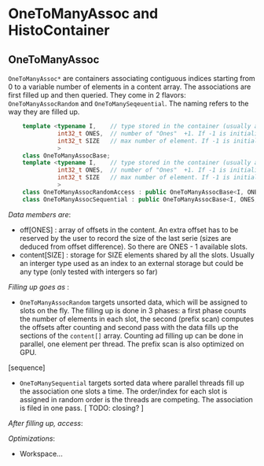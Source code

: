 # OneToManyAssoc and HistoContainer

## OneToManyAssoc

`OneToManyAssoc*` are containers associating contiguous indices starting from 0 to a variable number of elements in a content array. The associations are first filled up and then queried. They come in 2 flavors: `OneToManyAssocRandom` and `OneToManySeqeuential`. The naming refers to the way they are filled up.

```C++
    template <typename I,    // type stored in the container (usually an index in a vector of the input values)
              int32_t ONES,  // number of "Ones"  +1. If -1 is initialized at runtime using external storage
              int32_t SIZE   // max number of element. If -1 is initialized at runtime using external storage
              >
    class OneToManyAssocBase;
    template <typename I,    // type stored in the container (usually an index in a vector of the input values)
              int32_t ONES,  // number of "Ones"  +1. If -1 is initialized at runtime using external storage
              int32_t SIZE   // max number of element. If -1 is initialized at runtime using external storage
              >
    class OneToManyAssocRandomAccess : public OneToManyAssocBase<I, ONES, SIZE> {...};
    class OneToManyAssocSequential : public OneToManyAssocBase<I, ONES, SIZE> {...};
```

_Data members are_:
 - off[ONES] : array of offsets in the content. An extra offset has to be reserved by the user to record the size of the last serie (sizes are deduced from offset difference). So there are ONES - 1 available slots.
 - content[SIZE] : storage for SIZE elements shared by all the slots. Usually an interger type used as an index to an external storage but could be any type (only tested with intergers so far)

_Filling up goes as_ :
 - `OneToManyAssocRandom` targets unsorted data, which will be assigned to slots on the fly. The filling up is done in 3 phases: a first phase counts the number of elements in each slot, the second (prefix scan) computes the offsets after counting and second pass with the data fills up the sections of the `content[]` array. Counting ad filling up can be done in parallel, one element per thread. The prefix scan is also optimized on GPU.

 [sequence]

 - `OneToManySequential` targets sorted data where parallel threads fill up the association one slots a time. The order/index for each slot is assigned in random order is the threads are competing. The association is filed in one pass. [ TODO: closing? ]

_After filling up, access_:

_Optimizations_:

 - Workspace...